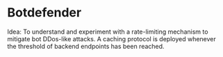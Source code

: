 # Botdefender 

Idea: To understand and experiment with a rate-limiting mechanism to mitigate bot DDos-like attacks. A caching protocol is deployed whenever the threshold of backend endpoints has been reached. 
